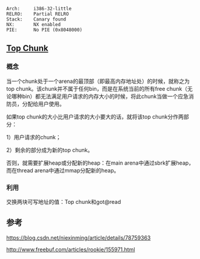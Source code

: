     Arch:     i386-32-little
    RELRO:    Partial RELRO
    Stack:    Canary found
    NX:       NX enabled
    PIE:      No PIE (0x8048000)

## [Top Chunk](https://www.cnblogs.com/alisecurity/p/5486458.html)
### 概念
当一个chunk处于一个arena的最顶部（即最高内存地址处）的时候，就称之为top chunk。该chunk并不属于任何bin，而是在系统当前的所有free chunk（无论哪种bin）都无法满足用户请求的内存大小的时候，将此chunk当做一个应急消防员，分配给用户使用。

如果top chunk的大小比用户请求的大小要大的话，就将该top chunk分作两部分：

1）用户请求的chunk；

2）剩余的部分成为新的top chunk。

否则，就需要扩展heap或分配新的heap：在main arena中通过sbrk扩展heap，而在thread arena中通过mmap分配新的heap。

### 利用
交换两块可写地址的值：Top chunk和got@read

## 参考
https://blog.csdn.net/niexinming/article/details/78759363

http://www.freebuf.com/articles/rookie/155971.html
